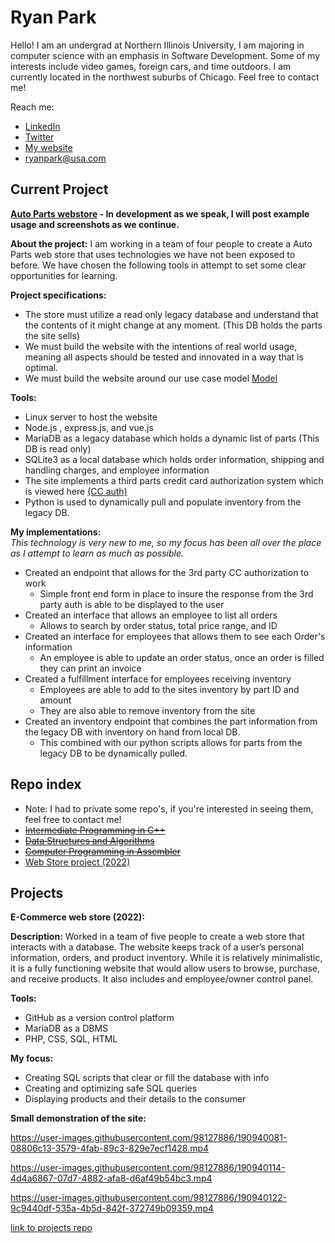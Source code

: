 
# Ryan Park
 Hello! I am an undergrad at Northern Illinois University, I am
majoring in  computer science with an emphasis in Software
Development. Some of my  interests include video games, foreign cars,
and time outdoors. I am  currently located in the northwest suburbs of
Chicago. Feel free to contact me!

Reach me:
 - [LinkedIn](https://www.linkedin.com/in/ryanipark/)
 - [Twitter](https://www.twitter.com/ryanipark/)
 - [My website](https://ryanipark.com)
 - ryanpark@usa.com

## Current Project

   **[Auto Parts webstore](https://github.com/467Group3A/rimjobs) - In development as we speak, I will post example usage and screenshots as we continue.** 

**About the project:**   I am working in a team of four people to create a Auto Parts web store that uses technologies we have not been exposed to before. We have chosen the following tools in attempt to set some clear opportunities for learning.

**Project specifications:**  
- The store must utilize a read only legacy database and understand that the contents of it might change at any moment. (This DB holds the parts the site sells)
- We must build the website with the intentions of real world usage, meaning all aspects should be tested and innovated in a way that is optimal.
- We must build the website around our use case model [Model](https://i.imgur.com/xJbQcMv.png)
   
 **Tools:** 

 - Linux server to host the website
 - Node.js , express.js, and vue.js
 - MariaDB as a legacy database which holds a dynamic list of parts (This DB is read only)
 - SQLite3 as a local database which holds order information, shipping and handling charges, and employee information
 - The site implements a third parts credit card authorization system which is viewed here [(CC auth)](https://blitz.cs.niu.edu/Monitor/#/credits) 
 - Python is used to dynamically pull and populate inventory from the legacy DB. 

**My implementations:**  
*This technology is very new to me, so my focus has been all over the place as I attempt to learn as much as possible.*
 - Created an endpoint that allows for the 3rd party CC authorization to work
	 - Simple front end form in place to insure the response from the 3rd party auth is able to be displayed to the user
 - Created an interface that allows an employee to list all orders
	 - Allows to search by order status, total price range, and ID
 - Created an interface for employees that allows them to see each Order's information
	 - An employee is able to update an order status, once an order is filled they can print an invoice
 - Created a fulfillment interface for employees receiving inventory
	 - Employees are able to add to the sites inventory by part ID and amount
	 - They are also able to remove inventory from the site
 - Created an inventory endpoint that combines the part information from the legacy DB with inventory on hand from local DB.
      - This combined with our python scripts allows for parts from the legacy DB to be dynamically pulled.

## Repo index

 - Note: I had to private some repo's, if you're interested in seeing them, feel free to contact me!
 - [~~Intermediate Programming in C++~~](https://github.com/ryanipark/intermediateCPP)
 - [~~Data Structures and Algorithms~~](https://github.com/ryanipark/Data-Structures-Algorithms)
 - [~~Computer Programming in Assembler~~](https://github.com/ryanipark/Computer-Prog-Assembler)
 - [Web Store project (2022)](https://github.com/ryanipark/466-WebStore-Project)


## Projects
**E-Commerce web store (2022):**

**Description:** Worked in a team of five people to create a web store that interacts with a database. The website keeps track of a user’s personal information, orders, and product inventory. While it is relatively minimalistic, it is a fully functioning website that would allow users to browse, purchase, and receive products. It also includes and employee/owner control panel.

**Tools:** 

 - GitHub as a version control platform
 - MariaDB as a DBMS
 - PHP, CSS, SQL, HTML

**My focus:**  

 - Creating SQL scripts that clear or fill the database with info
 - Creating and optimizing safe SQL queries
 - Displaying products and their details to the consumer

**Small demonstration of the site:**


https://user-images.githubusercontent.com/98127886/190940081-08806c13-3579-4fab-89c3-829e7ecf1428.mp4



https://user-images.githubusercontent.com/98127886/190940114-4d4a6867-07d7-4882-afa8-d6af49b54bc3.mp4



https://user-images.githubusercontent.com/98127886/190940122-9c9440df-535a-4b5d-842f-372749b09359.mp4

[link to projects repo](https://github.com/ryanipark/466-WebStore-Project)

